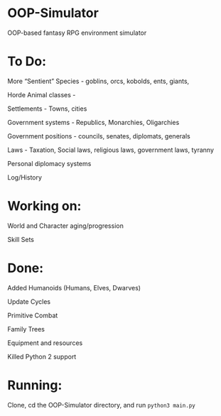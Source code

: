 # OOP-Simulator
OOP-based fantasy RPG environment simulator

# To Do:

More “Sentient” Species - goblins, orcs, kobolds, ents, giants, 

Horde Animal classes -

Settlements - Towns, cities

Government systems - Republics, Monarchies, Oligarchies

Government positions - councils, senates, diplomats, generals

Laws - Taxation, Social laws, religious laws, government laws, tyranny

Personal diplomacy systems

Log/History


# Working on:

World and Character aging/progression

Skill Sets


# Done:

Added Humanoids (Humans, Elves, Dwarves)

Update Cycles

Primitive Combat

Family Trees

Equipment and resources

Killed Python 2 support

# Running:

Clone, cd the OOP-Simulator directory, and run `python3 main.py`
